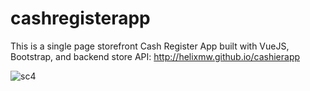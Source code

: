 # cashregisterapp
 This is a single page storefront Cash Register App built with VueJS, Bootstrap, and backend store API: http://helixmw.github.io/cashierapp
 
 ![sc4](https://user-images.githubusercontent.com/80950420/197962452-5631f769-cd30-48aa-84aa-a5d2d35eb53f.png)

